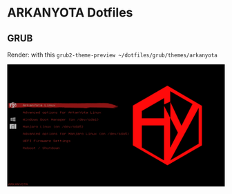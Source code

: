 # ARKANYOTA Dotfiles

## GRUB

Render: with this `grub2-theme-preview ~/dotfiles/grub/themes/arkanyota`

![GURB](img/1366x768_grub.png)
